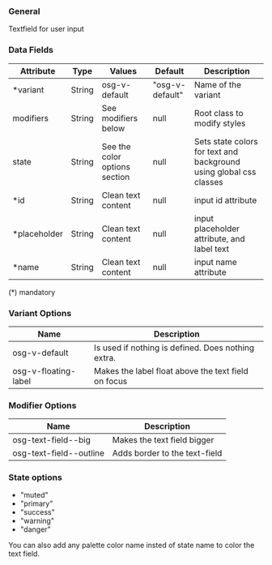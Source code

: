 ### General

Textfield for user input

### Data Fields

| Attribute     | Type   | Values                        | Default         | Description                                                        |
| ------------- | ------ | ----------------------------- | --------------- | ------------------------------------------------------------------ |
| \*variant     | String | osg-v-default                 | "osg-v-default" | Name of the variant                                                |
| modifiers     | String | See modifiers below           | null            | Root class to modify styles                                        |
| state         | String | See the color options section | null            | Sets state colors for text and background using global css classes |
| \*id          | String | Clean text content            | null            | input id attribute                                                 |
| \*placeholder | String | Clean text content            | null            | input placeholder attribute, and label text                        |
| \*name        | String | Clean text content            | null            | input name attribute                                               |

(\*) mandatory

### Variant Options

| Name                 | Description                                         |
| -------------------- | --------------------------------------------------- |
| osg-v-default        | Is used if nothing is defined. Does nothing extra.  |
| osg-v-floating-label | Makes the label float above the text field on focus |

### Modifier Options

| Name                    | Description                   |
| ----------------------- | ----------------------------- |
| osg-text-field--big     | Makes the text field bigger   |
| osg-text-field--outline | Adds border to the text-field |

### State options

- "muted"
- "primary"
- "success"
- "warning"
- "danger"

You can also add any palette color name insted of state name to color the text field.
